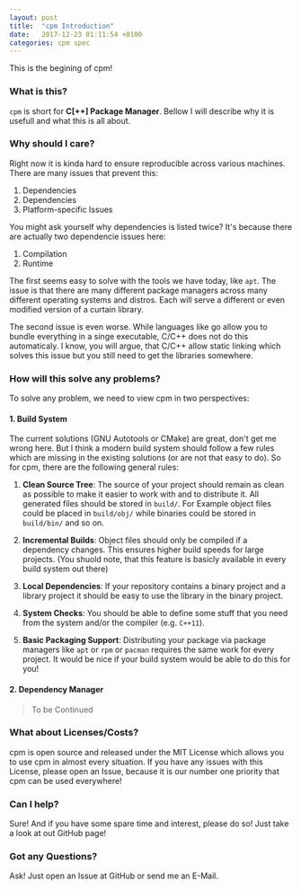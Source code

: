 ```yaml
---
layout: post
title:  "cpm Introduction"
date:   2017-12-23 01:11:54 +0100
categories: cpm spec
---
```


This is the begining of cpm!

### What is this?

`cpm` is short for **C[++] Package Manager**. Bellow I will describe why it is
usefull and what this is all about.

### Why should I care?

Right now it is kinda hard to ensure reproducible across various machines. There
are many issues that prevent this:

  1. Dependencies
  2. Dependencies
  3. Platform-specific Issues

You might ask yourself why dependencies is listed twice? It's because there are
actually two dependencie issues here:

  1. Compilation
  2. Runtime

The first seems easy to solve with the tools we have today, like `apt`. The issue
is that there are many different package managers across many different operating
systems and distros. Each will serve a different or even modified version of a
curtain library.

The second issue is even worse. While languages like go allow you to bundle
everything in a singe executable, C/C++ does not do this automaticaly. I know,
you will argue, that C/C++ allow static linking which solves this issue but you
still need to get the libraries somewhere.

### How will this solve any problems?

To solve any problem, we need to view cpm in two perspectives:

#### 1. Build System

The current solutions (GNU Autotools or CMake) are great, don't get me wrong here.
But I think a modern build system should follow a few rules which are missing in
the existing solutions (or are not that easy to do). So for cpm, there are the
following general rules:

  1. **Clean Source Tree**: The source of your project should remain as clean as
  possible to make it easier to work with and to distribute it. All generated files
  should be stored in `build/`. For Example object files could be placed in `build/obj/`
  while binaries could be stored in `build/bin/` and so on.

  2. **Incremental Builds**: Object files should only be compiled if a dependency
  changes. This ensures higher build speeds for large projects. (You shuold note,
  that this feature is basicly available in every build system out there)

  3. **Local Dependencies**: If your repository contains a binary project and a
  library project it should be easy to use the library in the binary project.

  4. **System Checks**: You should be able to define some stuff that you need from
  the system and/or the compiler (e.g. `C++11`).

  5. **Basic Packaging Support**: Distributing your package via package managers
  like `apt` or `rpm` or `pacman` requires the same work for every project. It would
  be nice if your build system would be able to do this for you!

#### 2. Dependency Manager

  > To be Continued

### What about Licenses/Costs?

cpm is open source and released under the MIT License which allows you to use
cpm in almost every situation. If you have any issues with this License, please
open an Issue, because it is our number one priority that cpm can be used everywhere!


### Can I help?

Sure! And if you have some spare time and interest, please do so! Just take a look
at out GitHub page!


### Got any Questions?

Ask! Just open an Issue at GitHub or send me an E-Mail.
